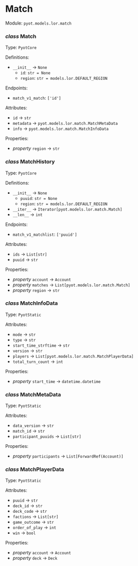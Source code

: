 # Match 

Module: `pyot.models.lor.match` 

### _class_ Match

Type: `PyotCore` 

Definitions: 
* `__init__` -> `None` 
  * `id`: `str = None` 
  * `region`: `str = models.lor.DEFAULT_REGION` 

Endpoints: 
* `match_v1_match`: `['id']` 

Attributes: 
* `id` -> `str` 
* `metadata` -> `pyot.models.lor.match.MatchMetaData` 
* `info` -> `pyot.models.lor.match.MatchInfoData` 

Properties: 
* _property_ `region` -> `str` 


### _class_ MatchHistory

Type: `PyotCore` 

Definitions: 
* `__init__` -> `None` 
  * `puuid`: `str = None` 
  * `region`: `str = models.lor.DEFAULT_REGION` 
* `__iter__` -> `Iterator[pyot.models.lor.match.Match]` 
* `__len__` -> `int` 

Endpoints: 
* `match_v1_matchlist`: `['puuid']` 

Attributes: 
* `ids` -> `List[str]` 
* `puuid` -> `str` 

Properties: 
* _property_ `account` -> `Account` 
* _property_ `matches` -> `List[pyot.models.lor.match.Match]` 
* _property_ `region` -> `str` 


### _class_ MatchInfoData

Type: `PyotStatic` 

Attributes: 
* `mode` -> `str` 
* `type` -> `str` 
* `start_time_strftime` -> `str` 
* `version` -> `str` 
* `players` -> `List[pyot.models.lor.match.MatchPlayerData]` 
* `total_turn_count` -> `int` 

Properties: 
* _property_ `start_time` -> `datetime.datetime` 


### _class_ MatchMetaData

Type: `PyotStatic` 

Attributes: 
* `data_version` -> `str` 
* `match_id` -> `str` 
* `participant_puuids` -> `List[str]` 

Properties: 
* _property_ `participants` -> `List[ForwardRef(Account)]` 


### _class_ MatchPlayerData

Type: `PyotStatic` 

Attributes: 
* `puuid` -> `str` 
* `deck_id` -> `str` 
* `deck_code` -> `str` 
* `factions` -> `List[str]` 
* `game_outcome` -> `str` 
* `order_of_play` -> `int` 
* `win` -> `bool` 

Properties: 
* _property_ `account` -> `Account` 
* _property_ `deck` -> `Deck` 


